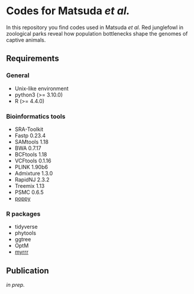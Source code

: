 # Codes for Matsuda *et al.*

In this repository you find codes used in Matsuda *et al.*
Red junglefowl in zoological parks reveal how population bottlenecks shape the genomes of captive animals.


## Requirements

### General

- Unix-like environment
- python3 (>= 3.10.0)
- R (>= 4.4.0)

### Bioinformatics tools

- SRA-Toolkit
- Fastp 0.23.4
- SAMtools 1.18
- BWA 0.7.17
- BCFtools 1.18
- VCFtools 0.1.16
- PLINK 1.90b6
- Admixture 1.3.0
- RapidNJ 2.3.2
- Treemix 1.13
- PSMC 0.6.5
- [poppy](https://github.com/ymat2/poppy)

### R packages

- tidyverse
- phytools
- ggtree
- OptM
- [myrrr](https://github.com/ymat2/myrrr)


## Publication

*in prep.*
